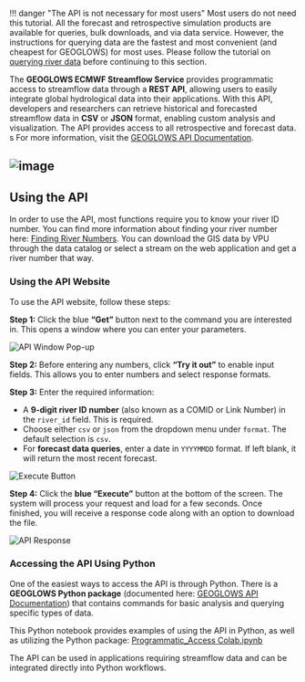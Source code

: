 !!! danger "The API is not necessary for most users"
    Most users do not need this tutorial. All the forecast and retrospective simulation products are available for queries, bulk downloads, 
    and via data service. However, the instructions for querying data are the fastest and most convenient (and cheapest for GEOGLOWS) for most uses. 
    Please follow the tutorial on [querying river data](query-data.md) before continuing to this section.

The **GEOGLOWS ECMWF Streamflow Service** provides programmatic access to streamflow data through a **REST API**, allowing users to easily integrate global hydrological data into their applications. With this API, developers and researchers can retrieve historical and forecasted streamflow data in **CSV** or **JSON** format, enabling custom analysis and visualization. The API provides access to all retrospective and forecast data.
s
For more information, visit the [GEOGLOWS API Documentation](https://geoglows.ecmwf.int/documentation).

![image](../../static/images/api.png)
---

## Using the API

In order to use the API, most functions require you to know your river ID number. You can find more information about finding your river number here: [Finding River Numbers](https://data.geoglows.org/tutorials/finding-river-numbers). You can download the GIS data by VPU through the data catalog or select a stream on the web application and get a river number that way.

### Using the API Website

To use the API website, follow these steps:

**Step 1:** Click the blue **“Get”** button next to the command you are interested in. This opens a window where you can enter your parameters.  

![API Window Pop-up](../../static/images/api-window-pop-up.png)

**Step 2:** Before entering any numbers, click **“Try it out”** to enable input fields. This allows you to enter numbers and select response formats.

**Step 3:** Enter the required information:  
- A **9-digit river ID number** (also known as a COMID or Link Number) in the `river_id` field. This is required.  
- Choose either `csv` or `json` from the dropdown menu under `format`. The default selection is `csv`.  
- For **forecast data queries**, enter a date in `YYYYMMDD` format. If left blank, it will return the most recent forecast.  

![Execute Button](../../static/images/execute-button.png)

**Step 4:** Click the **blue “Execute”** button at the bottom of the screen. The system will process your request and load for a few seconds. Once finished, you will receive a response code along with an option to download the file.  

![API Response](../../static/images/response-api.png)

### Accessing the API Using Python

One of the easiest ways to access the API is through Python. There is a **GEOGLOWS Python package** (documented here: [GEOGLOWS API Documentation](https://geoglows.readthedocs.io/en/latest/api-documentation.html)) that contains commands for basic analysis and querying specific types of data.

This Python notebook provides examples of using the API in Python, as well as utilizing the Python package: [Programmatic_Access Colab.ipynb](https://colab.research.google.com/drive/19PiUTU2noCvNGr6r-1i9cv0YMduTxATs?usp=sharing)

The API can be used in applications requiring streamflow data and can be integrated directly into Python workflows. 
